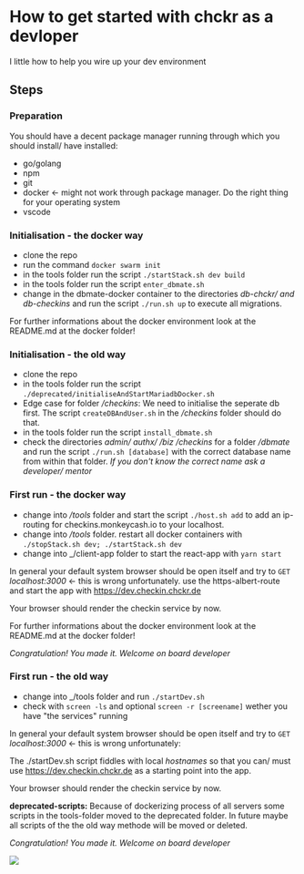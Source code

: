 # How to get started with chckr as a devloper

I little how to help you wire up your dev environment

## Steps

### Preparation

You should have a decent package manager running through which you should install/ have installed:

 * go/golang
 * npm
 * git
 * docker <- might not work through package manager. Do the right thing for your operating system
 * vscode

### Initialisation - the docker way
* clone the repo
* run the command `docker swarm init`
* in the tools folder run the script `./startStack.sh dev build`
* in the tools folder run the script `enter_dbmate.sh`
* change in the dbmate-docker container to the directories _db-chckr/ and db-checkins_ and run the script `./run.sh up` to execute all migrations.

For further informations about the docker environment look at the README.md at the docker folder!

### Initialisation - the old way

* clone the repo
* in the tools folder run the script `./deprecated/initialiseAndStartMariadbDocker.sh`
* Edge case for folder _/checkins_: We need to initialise the seperate db first. The script `createDBAndUser.sh` in the _/checkins_ folder should do that.
* in the tools folder run the script `install_dbmate.sh`
* check the directories  _admin/ authx/ /biz /checkins_ for a folder _/dbmate_ and run the script `./run.sh [database]` with the correct database name from within that folder.
_If you don't know the correct name ask a developer/ mentor_

### First run - the docker way
* change into _/tools_ folder and start the script `./host.sh add` to add an ip-routing for checkins.monkeycash.io to your localhost.
* change into _/tools_ folder. restart all docker containers with `./stopStack.sh dev; ./startStack.sh dev`
* change into _/client-app folder to start the react-app with `yarn start`

In general your default system browser should be open itself and try to `GET` _localhost:3000_ <- this is wrong unfortunately. use the https-albert-route and start the app with https://dev.checkin.chckr.de

Your browser should render the checkin service by now.

For further informations about the docker environment look at the README.md at the docker folder!

*Congratulation! You made it. Welcome on board developer*

### First run - the old way

* change into _/tools folder and run `./startDev.sh`
* check with `screen -ls` and optional `screen -r [screename]` wether you have "the services" running

In general your default system browser should be open itself and try to `GET` _localhost:3000_ <- this is wrong unfortunately:

The ./startDev.sh script fiddles with local _hostnames_ so that you can/ must use https://dev.checkin.chckr.de as a starting point into the app.

Your browser should render the checkin service by now.

__deprecated-scripts:__ Because of dockerizing process of all servers some scripts in the tools-folder moved to the
deprecated folder. In future maybe all scripts of the the old way methode will be moved or deleted.

*Congratulation! You made it. Welcome on board developer*

![](https://media3.giphy.com/media/bznNJlqAi4pBC/giphy.gif)
